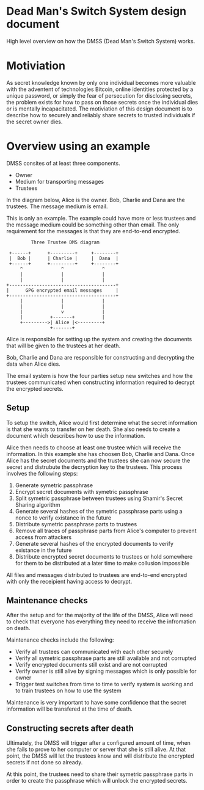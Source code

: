 # Dead Man's Switch System design document

High level overview on how the DMSS (Dead Man's Switch System) works.

# Motiviation

As secret knowledge known by only one individual becomes more valuable with the adventent of technologies Bitcoin, online identities protected by a unique password, or simply the fear of persecution for disclosing secrets, the problem exists for how to pass on those secrets once the individual dies or is mentally incapacitated. The motiviation of this design document is to describe how to securely and reliably share secrets to trusted individuals if the secret owner dies.

# Overview using an example

DMSS consites of at least three components.

- Owner
- Medium for transporting messages
- Trustees

In the diagram below, Alice is the owner. Bob, Charlie and Dana are the trustees. The message medium is email.

This is only an example. The example could have more or less trustees and the message medium could be something other than email. The only requirement for the messages is that they are end-to-end encrypted.

```
         Three Trustee DMS diagram

 +------+      +---------+     +--------+
 |  Bob |      | Charlie |     |  Dana  |
 +------+      +---------+     +--------+
     ^              ^              ^
     |              |              |
     |              |              |
+---------------------------------------+
|      GPG encrypted email messages     |
+---------------------------------------+
     |              |              |
     |              |              |
     |              v              |
     |          +-------+          |
     +--------->| Alice |<---------+
                +-------+
```

Alice is responsible for setting up the system and creating the documents that will be given to the trustees at her death.

Bob, Charlie and Dana are responsible for constructing and decrypting the data when Alice dies.

The email system is how the four parties setup new switches and how the trustees communicated when constructing information required to decrypt the encrypted secrets.

## Setup

To setup the switch, Alice would first determine what the secret information is that she wants to transfer on her death. She also needs to create a document which describes how to use the information.

Alice then needs to choose at least one trustee which will receive the information. In this example she has choosen Bob, Charlie and Dana. Once Alice has the secret documents and the trustees she can now secure the secret and distrubute the decryption key to the trustees. This process involves the following steps:

1. Generate symetric passphrase
2. Encrypt secret documents with symetric passphrase
3. Split symetric passphrase between trustees using Shamir's Secret Sharing algorithm
4. Generate several hashes of the symetric passphrase parts using a nonce to verify existance in the future
5. Distribute symetric passphrase parts to trustees
6. Remove all traces of passphrase parts from Alice's computer to prevent access from attackers
7. Generate several hashes of the encrypted documents to verify existance in the future
8. Distribute encrypted secret documents to trustees or hold somewhere for them to be distributed at a later time to make collusion impossible

All files and messages distributed to trustees are end-to-end encrypted with only the receipient having access to decrypt.

## Maintenance checks

After the setup and for the majority of the life of the DMSS, Alice will need to check that everyone has everything they need to receive the infromation on death.

Maintenance checks include the following:

- Verify all trustees can communicated with each other securely
- Verify all symetric passphrase parts are still available and not corrupted
- Verify encrypted documents still exist and are not corrupted
- Verify owner is still alive by signing messages which is only possible for owner
- Trigger test switches from time to time to verify system is working and to train trustees on how to use the system

Maintenance is very important to have some confidence that the secret information will be transfered at the time of death.

## Constructing secrets after death

Ultimately, the DMSS will trigger after a configured amount of time, when she fails to prove to her computer or server that she is still alive. At that point, the DMSS will let the trustees know and will distribute the encrypted secrets if not done so already.

At this point, the trustees need to share their symetric passphrase parts in order to create the passphrase which will unlock the encrypted secrets.
